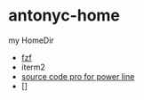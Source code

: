# antonyc-home
my HomeDir

* [fzf](https://github.com/junegunn/fzf)
* iterm2
* [source code pro for power line](https://github.com/powerline/fonts/tree/master/SourceCodePro)
* []

